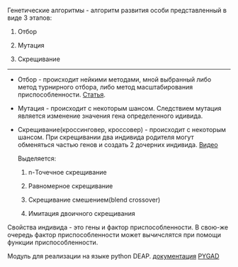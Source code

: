 Генетические алгоритмы - алгоритм развития особи представленный в виде 3 этапов: 

1. Отбор 

2. Мутация 

3. Скрещивание 

-----------

- Отбор - происходит нейкими методами, мной выбранный либо метод турнирного отбора, либо метод масштабирования приспособленности.
  [Статья](http://qai.narod.ru/GA/strategies.html).

- Мутация - происходит с некоторым шансом. Следствием мутация является изменение значения гена определенного идивида. 

- Скрещивание(кроссинговер, кроссовер) - происходит с некоторым шансом. При скрещивании два индивида родителя могут обменяться частью генов и создать 2 дочерних индивида. 
[Видео](https://youtu.be/ond8h5NqtGQ?list=PLA0M1Bcd0w8zkG8DJSyqrKyBfDtRJ2Ohh&t=495) 

  Выделяется: 

  1. n-Точечное скрещивание 

  2. Равномерное скрещивание     

  3. Скрещивание смешением(blend crossover) 

  4. Имитация двоичного скрещивания 

Свойства индивида - это гены и фактор приспособленности. В свою-же очередь фактор приспособленности может вычичслятся при помощи функции приспособленности. 

Модуль для реализации на языке python DEAP. [документация](https://deap.readthedocs.io/en/master/)
[PYGAD](https://pygad.readthedocs.io/en/latest/)